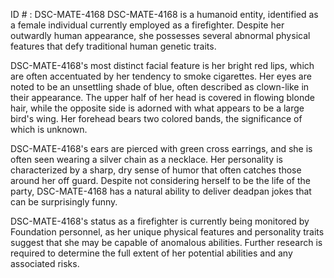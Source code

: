 ID # : DSC-MATE-4168
DSC-MATE-4168 is a humanoid entity, identified as a female individual currently employed as a firefighter. Despite her outwardly human appearance, she possesses several abnormal physical features that defy traditional human genetic traits.

DSC-MATE-4168's most distinct facial feature is her bright red lips, which are often accentuated by her tendency to smoke cigarettes. Her eyes are noted to be an unsettling shade of blue, often described as clown-like in their appearance. The upper half of her head is covered in flowing blonde hair, while the opposite side is adorned with what appears to be a large bird's wing. Her forehead bears two colored bands, the significance of which is unknown.

DSC-MATE-4168's ears are pierced with green cross earrings, and she is often seen wearing a silver chain as a necklace. Her personality is characterized by a sharp, dry sense of humor that often catches those around her off guard. Despite not considering herself to be the life of the party, DSC-MATE-4168 has a natural ability to deliver deadpan jokes that can be surprisingly funny.

DSC-MATE-4168's status as a firefighter is currently being monitored by Foundation personnel, as her unique physical features and personality traits suggest that she may be capable of anomalous abilities. Further research is required to determine the full extent of her potential abilities and any associated risks.